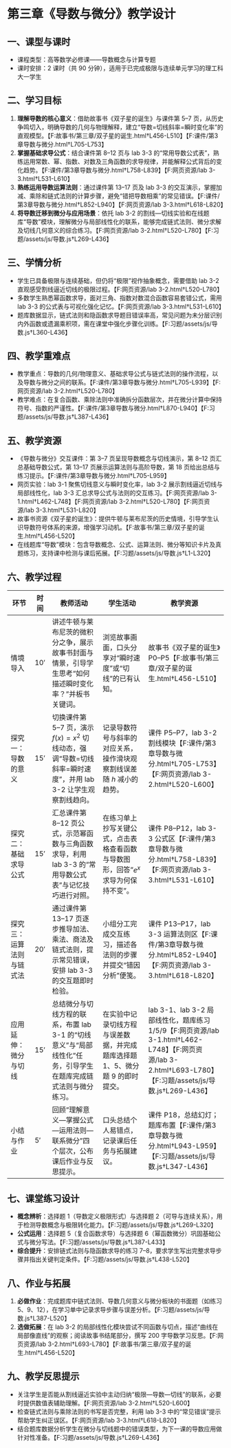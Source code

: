 # 第三章《导数与微分》教学设计

## 一、课型与课时
- 课程类型：高等数学必修课——导数概念与计算专题
- 课时安排：2 课时（共 90 分钟），适用于已完成极限与连续单元学习的理工科大一学生

## 二、学习目标
1. **理解导数的核心意义**：借助故事书《双子星的诞生》与课件第 5–7 页，从历史争鸣切入，明确导数的几何与物理解释，建立“导数=切线斜率=瞬时变化率”的直观模型。【F:故事书/第三章/双子星的诞生.html†L456-L510】【F:课件/第3章导数与微分.html†L705-L753】
2. **掌握基础求导公式**：结合课件第 8–12 页与 lab 3-3 的“常用导数公式表”，熟练运用常数、幂、指数、对数及三角函数的求导规律，并能解释公式背后的变化趋势。【F:课件/第3章导数与微分.html†L758-L839】【F:网页资源/lab 3-3.html†L531-L610】
3. **熟练运用导数运算法则**：通过课件第 13–17 页及 lab 3-3 的交互演示，掌握加减、乘除和链式法则的计算步骤，避免“错把导数相乘”的常见错误。【F:课件/第3章导数与微分.html†L852-L940】【F:网页资源/lab 3-3.html†L618-L820】
4. **将导数迁移到微分与应用场景**：依托 lab 3-2 的割线—切线实验和在线题库“导数”模块，理解微分与局部线性化的联系，能够完成链式法则、微分求解及切线几何意义的综合练习。【F:网页资源/lab 3-2.html†L520-L780】【F:习题/assets/js/导数.js†L269-L436】

## 三、学情分析
- 学生已具备极限与连续基础，但仍将“极限”视作抽象概念，需要借助 lab 3-2 直观感受割线逼近切线的极限过程。【F:网页资源/lab 3-2.html†L520-L780】
- 多数学生熟悉幂函数求导，面对三角、指数对数混合函数容易套错公式，需用 lab 3-3 的公式表与可视化强化记忆。【F:网页资源/lab 3-3.html†L531-L610】
- 题库数据显示，链式法则和隐函数求导题目错误率高，常见问题为未分层识别内外函数或遗漏乘积项，需在课堂中强化步骤化训练。【F:习题/assets/js/导数.js†L360-L436】

## 四、教学重难点
- 教学重点：导数的几何/物理意义、基础求导公式与链式法则的操作流程，以及导数与微分之间的联系。【F:课件/第3章导数与微分.html†L705-L939】【F:网页资源/lab 3-2.html†L520-L780】
- 教学难点：在复合函数、乘除法则中准确拆分函数层次，并在微分计算中保持符号、指数的严谨性。【F:课件/第3章导数与微分.html†L870-L940】【F:习题/assets/js/导数.js†L387-L436】

## 五、教学资源
- 《导数与微分》交互课件：第 3–7 页呈现导数概念与切线演示，第 8–12 页汇总基础导数公式，第 13–17 页展示运算法则与高阶导数，第 18 页给出总结与练习提示。【F:课件/第3章导数与微分.html†L705-L959】
- 网页实验：lab 3-1 聚焦切线意义与瞬时变化率，lab 3-2 展示割线逼近切线与局部线性化，lab 3-3 汇总求导公式与法则的交互练习。【F:网页资源/lab 3-1.html†L462-L748】【F:网页资源/lab 3-2.html†L520-L780】【F:网页资源/lab 3-3.html†L531-L820】
- 故事书资源《双子星的诞生》：提供牛顿与莱布尼茨的历史情境，引导学生认识导数符号体系的来源，增强学习动机。【F:故事书/第三章/双子星的诞生.html†L456-L520】
- 在线题库“导数”模块：包含导数概念、公式、运算法则、微分等知识卡片及真题练习，支持课中检测与课后拓展。【F:习题/assets/js/导数.js†L1-L320】

## 六、教学过程
| 环节 | 时间 | 教师活动 | 学生活动 | 教学资源 |
| --- | --- | --- | --- | --- |
| 情境导入 | 10′ | 讲述牛顿与莱布尼茨的微积分之争，展示故事书封面与情景，引导学生思考“如何描述瞬时变化率？”并板书关键词。 | 浏览故事画面，口头分享对“瞬时速度”或“切线”的已有认知。 | 故事书《双子星的诞生》P0–P5【F:故事书/第三章/双子星的诞生.html†L456-L510】 |
| 探究一：导数的意义 | 15′ | 切换课件第 5–7 页，演示 $f(x)=x^2$ 切线动态，强调“导数=切线斜率=瞬时速度”，并用 lab 3-2 让学生观察割线趋向。 | 记录导数符号与斜率的对应关系，操作滑块观察割线误差随 $h$ 减小的趋势。 | 课件 P5–P7，lab 3-2 割线模块【F:课件/第3章导数与微分.html†L705-L753】【F:网页资源/lab 3-2.html†L520-L600】 |
| 探究二：基础求导公式 | 15′ | 汇总课件第 8–12 页公式，示范幂函数与三角函数求导，利用 lab 3-3 的“常用导数公式表”与记忆技巧进行对照。 | 在练习单上抄写关键公式，点击表格查看函数与导数图形，回答“$e^x$ 求导为何保持不变”。 | 课件 P8–P12，lab 3-3 公式区【F:课件/第3章导数与微分.html†L758-L839】【F:网页资源/lab 3-3.html†L531-L610】 |
| 探究三：运算法则与链式法 | 20′ | 通过课件第 13–17 页逐步推导加法、乘法、商法及链式法则，提示常见错误，安排 lab 3-3 的交互题即时检验。 | 小组分工完成交互练习，描述各法则的步骤并提交“错因分析”便笺。 | 课件 P13–P17，lab 3-3 运算法则区【F:课件/第3章导数与微分.html†L852-L940】【F:网页资源/lab 3-3.html†L618-L820】 |
| 应用延伸：微分与切线 | 15′ | 总结微分与切线方程的联系，布置 lab 3-1 的“切线意义”与“局部线性化”任务，引导学生在题库完成链式法则与微分练习。 | 在实验中记录切线方程与误差数据，并完成题库选择题 1、5、微分题 9 的即时提交。 | lab 3-1、lab 3-2 局部线性化，题库练习 1/5/9【F:网页资源/lab 3-1.html†L462-L748】【F:网页资源/lab 3-2.html†L693-L780】【F:习题/assets/js/导数.js†L269-L436】 |
| 小结与作业 | 5′ | 回顾“理解意义—掌握公式—运用法则—联系微分”四个层次，公布课后作业与反思提示。 | 口头总结个人易错点，记录课后任务与拓展建议。 | 课件 P18，总结幻灯；题库布置【F:课件/第3章导数与微分.html†L943-L959】【F:习题/assets/js/导数.js†L347-L436】 |

## 七、课堂练习设计
- **概念辨析**：选择题 1（导数定义极限形式）与选择题 2（可导与连续关系），用于检测导数概念与极限转化能力。【F:习题/assets/js/导数.js†L269-L320】
- **公式运用**：选择题 5（复合函数求导）与选择题 6（幂函数微分）巩固基础公式与微分写法。【F:习题/assets/js/导数.js†L387-L433】
- **综合提升**：安排链式法则与隐函数求导的练习 7–8，要求学生写出完整求导步骤并指出关键判定条件。【F:习题/assets/js/导数.js†L438-L520】

## 八、作业与拓展
1. **必做作业**：完成题库中链式法则、导数几何意义与微分板块的书面题（如练习 5、9、12），在学习单中记录求导步骤与误差分析。【F:习题/assets/js/导数.js†L387-L520】
2. **选做拓展**：在 lab 3-2 的局部线性化模块尝试不同函数与切点，描述“曲线在局部像直线”的观察；阅读故事书结尾部分，撰写 200 字导数学习反思。【F:网页资源/lab 3-2.html†L693-L780】【F:故事书/第三章/双子星的诞生.html†L456-L520】

## 九、教学反思提示
- 关注学生是否能从割线逼近实验中主动归纳“极限—导数—切线”的联系，必要时提供数值表辅助理解。【F:网页资源/lab 3-2.html†L520-L600】
- 检查链式法则与乘除法则的书写是否完整，利用 lab 3-3 中的“常见错误”提示帮助学生纠正误区。【F:网页资源/lab 3-3.html†L618-L820】
- 结合题库数据分析学生在微分与切线题中的错误类型，为下一课的导数应用做针对性准备。【F:习题/assets/js/导数.js†L269-L436】
